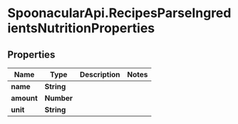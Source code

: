 # SpoonacularApi.RecipesParseIngredientsNutritionProperties

## Properties

Name | Type | Description | Notes
------------ | ------------- | ------------- | -------------
**name** | **String** |  | 
**amount** | **Number** |  | 
**unit** | **String** |  | 


